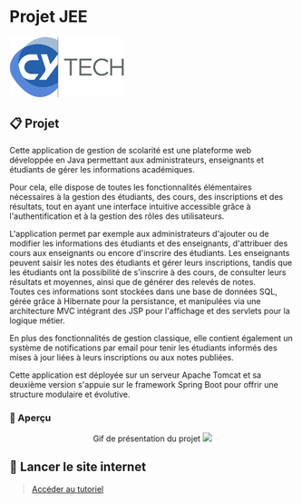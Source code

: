 # Projet JEE

<div>
  <img src="img/CYTechLogo.png" style="width: 40%;">
</div>

## 📋 Projet

Cette application de gestion de scolarité est une plateforme web développée en Java permettant aux administrateurs, enseignants et étudiants de gérer les informations académiques.

Pour cela, elle dispose de toutes les fonctionnalités élémentaires nécessaires à la gestion des étudiants, des cours, des inscriptions et des résultats, tout en ayant une interface intuitive accessible grâce à l'authentification et à la gestion des rôles des utilisateurs.

L'application permet par exemple aux administrateurs d'ajouter ou de modifier les informations des étudiants et des enseignants, d'attribuer des cours aux enseignants ou encore d'inscrire des étudiants. Les enseignants peuvent saisir les notes des étudiants et gérer leurs inscriptions, tandis que les étudiants ont la possibilité de s'inscrire à des cours, de consulter leurs résultats et moyennes, ainsi que de générer des relevés de notes.<br>
Toutes ces informations sont stockées dans une base de données SQL, gérée grâce à Hibernate pour la persistance, et manipulées via une architecture MVC intégrant des JSP pour l'affichage et des servlets pour la logique métier.

En plus des fonctionnalités de gestion classique, elle contient également un système de notifications par email pour tenir les étudiants informés des mises à jour liées à leurs inscriptions ou aux notes publiées.

Cette application est déployée sur un serveur Apache Tomcat et sa deuxième version s'appuie sur le framework Spring Boot pour offrir une structure modulaire et évolutive.

### 👀 Aperçu

<div align="center">
  Gif de présentation du projet
  <img src="img/.gif" />
</div>

## 🚀 Lancer le site internet
> [Accéder au tutoriel](docs/run_website.md)
